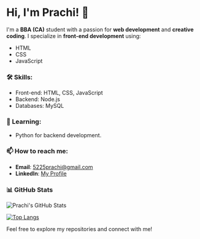 # Hi, I'm Prachi! 👋

I'm a **BBA (CA)** student with a passion for **web development** and **creative coding**. I specialize in **front-end development** using:
- HTML
- CSS
- JavaScript

### 🛠️ Skills:
- Front-end: HTML, CSS, JavaScript
- Backend: Node.js
- Databases: MySQL

### 🌱 Learning:
- Python for backend development.

### 📫 How to reach me:
- **Email**: 5225prachi@gmail.com
- **LinkedIn**: [My Profile](https://www.linkedin.com/in/prachi-agarwal-546507291/)

### 📊 GitHub Stats

![Prachi's GitHub Stats](https://github-readme-stats.vercel.app/api?username=5225prachi&show_icons=true&theme=radical)

[![Top Langs](https://github-readme-stats.vercel.app/api/top-langs/?username=5225prachi&layout=compact&theme=radical)](https://github.com/5225prachi/github-readme-stats)

Feel free to explore my repositories and connect with me!
